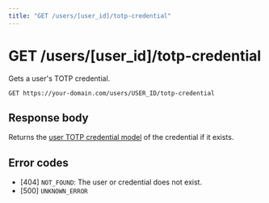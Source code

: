```yaml
---
title: "GET /users/[user_id]/totp-credential"
---
```


# GET /users/[user_id]/totp-credential

Gets a user's TOTP credential.

```
GET https://your-domain.com/users/USER_ID/totp-credential
```

## Response body

Returns the [user TOTP credential model](/reference/rest/models/user-totp-credential) of the credential if it exists.

## Error codes

- [404] `NOT_FOUND`: The user or credential does not exist.
- [500] `UNKNOWN_ERROR`
